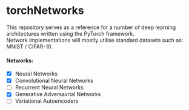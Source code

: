 # torchNetworks

This repository serves as a reference for a number of deep learning architectures written using the PyTorch framework.
<br> Network implementations will mostly utilise standard datasets such as: MNIST / CIFAR-10.

#### Networks:

- [x] Neural Networks
- [x] Convolutional Neural Networks
- [ ] Recurrent Neural Networks
- [x] Generative Adversavrial Networks
- [ ] Variational Autoencoders
